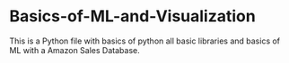 # Basics-of-ML-and-Visualization
This is a Python file with basics of python all basic libraries and basics of ML with a Amazon Sales Database.  
